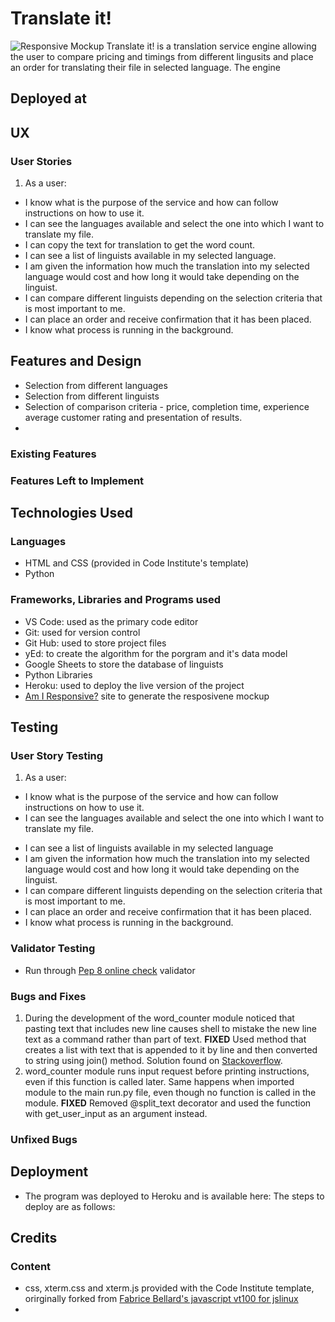 <!-- ![](my logo?)  -->

# Translate it!

![Responsive Mockup]()
Translate it! is a translation service engine allowing the user to compare pricing and timings from different lingusits and place an order for translating their file in selected language. The engine 

## Deployed at

## UX

### User Stories
1. As a user:
  - I know what is the purpose of the service and how can follow instructions on how to use it.
  - I can see the languages available and select the one into which I want to translate my file.
  - I can copy the text for translation to get the word count.
  - I can see a list of linguists available in my selected language.
  - I am given the information how much the translation into my selected language would cost and 
    how long it would take depending on the linguist.
  - I can compare different linguists depending on the selection criteria that is most important to me.
  - I can place an order and receive confirmation that it has been placed. 
  - I know what process is running in the background.

## Features and Design
- Selection from different languages
- Selection from different linguists
- Selection of comparison criteria - price, completion time, experience average customer rating and presentation of results.
   <!-- Solutions for graphs: 
   1. none and just printing according to the sorting selected by the user 
   2. one graph opening as a separate HTML page with all criteria (if possible due to data ranges); 
   3. separate graph for each criteria placed on the same page -->
- 

### Existing Features

### Features Left to Implement

## Technologies Used

### Languages
- HTML and CSS (provided in Code Institute's template)
- Python

### Frameworks, Libraries and Programs used
- VS Code: used as the primary code editor
- Git: used for version control
- Git Hub: used to store project files
- yEd: to create the algorithm for the porgram and it's data model 
- Google Sheets to store the database of linguists
- Python Libraries 
- Heroku: used to deploy the live version of the project
- [Am I Responsive?](http://ami.responsivedesign.is/#) site to generate the resposivene mockup

## Testing 

### User Story Testing
1. As a user:
  - I know what is the purpose of the service and how can follow instructions on how to use it.
  - I can see the languages available and select the one into which I want to translate my file.
  <!-- - I can upload the file for a word count-->
  - I can see a list of linguists available in my selected language
  - I am given the information how much the translation into my selected language would cost and how long it would take depending on the linguist.
  - I can compare different linguists depending on the selection criteria that is most important to me.
  - I can place an order and receive confirmation that it has been placed.
  - I know what process is running in the background.
  

### Validator Testing 
- Run through [Pep 8 online check](http://pep8online.com/) validator
  

<!-- ### Performance Testing -->

### Bugs and Fixes
1. During the development of the word_counter module noticed that pasting text that includes new line causes shell to mistake the new line text as a command rather than part of text.
__FIXED__ Used method that creates a list with text that is appended to it by line and then converted to string using join() method. Solution found on [Stackoverflow](https://stackoverflow.com/questions/34889012/how-to-paste-multiple-lines-of-text-into-python-input).
2. word_counter module runs input request before printing instructions, even if this function is called later. Same happens when imported module to the main run.py file, even though no function is called in the module.
__FIXED__ Removed @split_text decorator and used the function with get_user_input as an argument instead.


### Unfixed Bugs

## Deployment
- The program was deployed to Heroku and is available here: The steps to deploy are as follows: 
 

## Credits 
<!-- A great thank you to: 
- My mentor, Caleb, for extremely valuable pointers on how to visualise the movement on the board, make decisions on the best UX approaches and support throughout the whole project. 
- -->
<!-- - Stackoverflow, its users and their previous posts to help me find solutions to problems I encountered.
- https://pythonexamples.org/python-split-string-by-regex/ for tips on how to use regex for spliting the content. -->

### Content
- css, xterm.css and xterm.js provided with the Code Institute template, orirginally forked from [Fabrice Bellard's javascript vt100 for jslinux](http://bellard.org/jslinux/)
- 